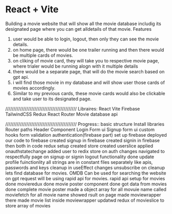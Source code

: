 # React + Vite

Building a movie website that will show all the movie database includig its designated page where you can get alldetails of that movie.
  Features
1. user would be able to login, logout, then only they can see the movie details.
2. on home page, there would be one trailer running and then there would be multiple cards of movies.
3. on cliking of movie card, they will take you to respective movie page, where trialer would be running alogn with it multiple details
4. there would be a separate page, that will do the movie search based on gpt api.
5. i will find those movie in my database and will show user those cards of movies accordingly.
6. Similar to my previous cards, these movie cards would also be clickable and take user to its designated page.

////////////////////////////////////////////
  Libraires: 
React
Vite
Firebase
TailwindCSS
Redux
React Router
Movie database api

////////////////////////////////////////////
  Progress::
basic structure
Install libraries
Router paths
Header Component
Login Form ui
Signup form ui
custom hooks
form validation
authentication(firebase part)
set up firebase
deployed our code to firebase
created signup in firebase
created signin in firebase
then both in code
redux setup
created store
created userslice
applied onauthstatechange
added user to redix store on auth changes
navigated to respectfully page on signup or signin
logout functionality done
update profile fuinctionlity
all strings are in constant files separately like apis, passwords and keys
cleanup in useEffect changes
unsubscribe on cleanup
lets find database for movies.
OMDB Can be used for searching the website on gpt request
will be using rapid api for movies.
rapid api setup for movies done
movieredux done
movie poster component done
got data from movies done
complete movie poster
made a object array for all movuie name
called moviefetch for all movie name
showed rsult on page
made moviewrapper there
made movie list inside moviewrapper
updatwd redux of movieslice to store array of movies

